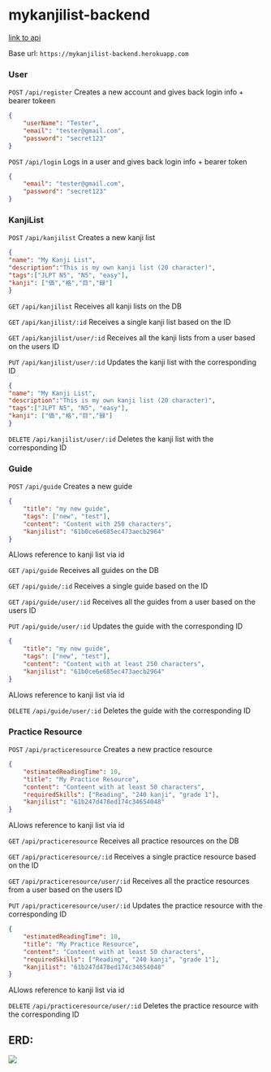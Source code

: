 # mykanjilist-backend
<a href="https://mykanjilist-backend.herokuapp.com/api/kanjilist">link to api</a>

Base url: `https://mykanjilist-backend.herokuapp.com`

### User
`POST`
`/api/register`
Creates a new account and gives back login info + bearer tokeen
```JSON
{
    "userName": "Tester",
    "email": "tester@gmail.com",
    "password": "secret123"
}
```

`POST`
`/api/login`
Logs in a user and gives back login info + bearer token
```JSON
{
    "email": "tester@gmail.com",
    "password": "secret123"
}
```

### KanjiList

`POST` 
`/api/kanjilist`
Creates a new kanji list
```JSON
{
"name": "My Kanji List",
"description":"This is my own kanji list (20 character)",
"tags":["JLPT N5", "N5", "easy"],
"kanji": ["価","格","目","録"]
}
```

`GET`
`/api/kanjilist`
Receives all kanji lists on the DB

`GET`
`/api/kanjilist/:id`
Receives a single kanji list based on the ID 

`GET`
`/api/kanjilist/user/:id`
Receives all the kanji lists from a user based on the users ID

`PUT`
`/api/kanjilist/user/:id`
Updates the kanji list with the corresponding ID
```JSON
{
"name": "My Kanji List",
"description":"This is my own kanji list (20 character)",
"tags":["JLPT N5", "N5", "easy"],
"kanji": ["価","格","目","録"]
}
```

`DELETE`
`/api/kanjilist/user/:id`
Deletes the kanji list with the corresponding ID

### Guide

`POST` 
`/api/guide`
Creates a new guide
```JSON
{
    "title": "my new guide",
    "tags": ["new", "test"],
    "content": "Content with 250 characters",
    "kanjilist": "61b0ce6e685ec473aecb2964"
}
```
ALlows reference to kanji list via id

`GET`
`/api/guide`
Receives all guides on the DB

`GET`
`/api/guide/:id`
Receives a single guide based on the ID 

`GET`
`/api/guide/user/:id`
Receives all the guides from a user based on the users ID

`PUT`
`/api/guide/user/:id`
Updates the guide with the corresponding ID
```JSON
{
    "title": "my new guide",
    "tags": ["new", "test"],
    "content": "Content with at least 250 characters",
    "kanjilist": "61b0ce6e685ec473aecb2964"
}
```
ALlows reference to kanji list via id

`DELETE`
`/api/guide/user/:id`
Deletes the guide with the corresponding ID

### Practice Resource

`POST` 
`/api/practiceresource`
Creates a new practice resource
```JSON
{
    "estimatedReadingTime": 10,
    "title": "My Practice Resource",
    "content": "Conteent with at least 50 characters",
    "requiredSkills": ["Reading", "240 kanji", "grade 1"],
    "kanjilist": "61b247d478ed174c34654048"
}
```
ALlows reference to kanji list via id

`GET`
`/api/practiceresource`
Receives all practice resources on the DB

`GET`
`/api/practiceresource/:id`
Receives a single practice resource based on the ID 

`GET`
`/api/practiceresource/user/:id`
Receives all the practice resources from a user based on the users ID

`PUT`
`/api/practiceresource/user/:id`
Updates the practice resource with the corresponding ID
```JSON
{
    "estimatedReadingTime": 10,
    "title": "My Practice Resource",
    "content": "Conteent with at least 50 characters",
    "requiredSkills": ["Reading", "240 kanji", "grade 1"],
    "kanjilist": "61b247d478ed174c34654048"
}
```
ALlows reference to kanji list via id

`DELETE`
`/api/practiceresource/user/:id`
Deletes the practice resource with the corresponding ID


## ERD:
<img src="https://i.imgur.com/4F1YIZS.png">

